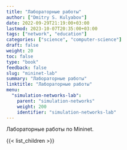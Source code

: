 ```yaml
---
title: "Лабораторные работы"
author: ["Dmitry S. Kulyabov"]
date: 2022-09-29T21:19:00+03:00
lastmod: 2023-10-07T20:35:00+03:00
tags: ["network", "education"]
categories: ["science", "computer-science"]
draft: false
weight: 20
toc: false
type: "book"
feedback: false
slug: "mininet-lab"
summary: "Лабораторные работы"
linktitle: "Лабораторные работы"
menu:
  "simulation-networks-lab":
    parent: "simulation-networks"
    weight: 200
    identifier: "simulation-networks-lab"
---
```


Лабораторные работы по Mininet.

<!--more-->

{{< list_children >}}
